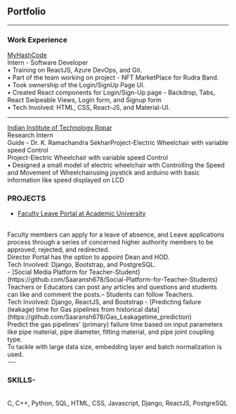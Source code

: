 ## Portfolio

---

### Work Experience 

[MyHashCode](/pdf/Internship_Certificate_MyHashCode.pdf)
<br>
Intern - Software Developer
<br>
• Training on ReactJS, Azure DevOps, and Git.
<br>
• Part of the team working on project - NFT MarketPlace for Rudra Band.
<br>
• Took ownership of the Login/SignUp Page UI.
<br>
• Created React components for Login/Sign-Up page - Backdrop, Tabs, React Swipeable Views, Login form, and Signup form
<br>
• Tech Involved: HTML, CSS, React-JS, and Material-UI.
<br>


---
[Indian Institute of Technology Ropar](/pdf/Internship-Certificate_IIT_ROPAR.pdf)
<br>
Research Intern
<br>
Guide - Dr.  K. Ramachandra SekharProject-Electric Wheelchair with variable speed Control
<br>
Project-Electric Wheelchair with variable speed Control
<br>
• Designed a small model of electric wheelchair with Controlling the Speed and Movement of Wheelchairusing joystick and arduino with basic information like speed displayed on LCD


### PROJECTS

- [Faculty Leave Portal at Academic University](https://github.com/Saaransh678/Faculty-Portal)
<br>
     Faculty members can apply for a leave of absence, and Leave applications process through a series of concerned higher authority members to be approved, rejected, and redirected.
<br>
     Director Portal has the option to appoint Dean and HOD.
<br>
     Tech Involved: Django, Bootstrap, and PostgreSQL.
<br>
- [Social Media Platform for Teacher-Student](https://github.com/Saaransh678/Social-Platform-for-Teacher-Students)
<br>
     Teachers or Educators can post any articles and questions and students can like and comment the posts.– Students can follow Teachers.
<br>
     Tech Involved: Django, ReactJS, and Bootstrap
- [Predicting failure (leakage) time for Gas pipelines from historical data](https://github.com/Saaransh678/Gas_Leakagetime_prediction)
<br>
     Predict the gas pipelines’ (primary) failure time based on input parameters like pipe material, pipe diameter, fitting material, and pipe joint coupling type.
<br>
     To tackle with large data size, embedding layer and batch normalization is used.
<br>
---

### SKILLS-
<br>
C, C++, Python, SQL, HTML, CSS, Javascript, Django, ReactJS, PostgreSQL

